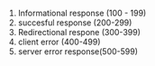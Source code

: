 1. Informational response (100 - 199)
2. succesful response (200-299)
3. Redirectional respone (300-399)
4. client error (400-499)
5. server error response(500-599)